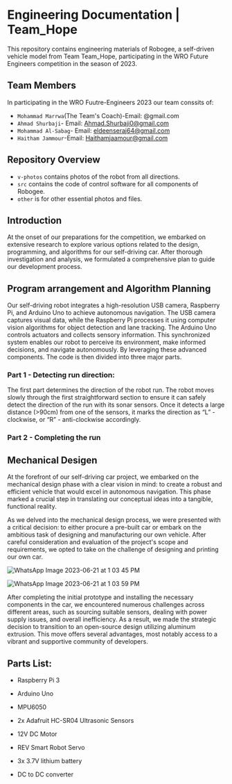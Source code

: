 Engineering Documentation | Team_Hope
====

This repository contains engineering materials of Robogee, a self-driven vehicle model from Team Team_Hope, participating in the WRO Future Engineers competition in the season of 2023.


## Team Members
In participating in the WRO Fuutre-Engineers 2023 our team conssits of:

* `Mohammad Marrwa`(The Team's Coach)-Email:       @gmail.com
* `Ahmad Shurbaji`- Email: Ahmad.Shurbaji0@gmail.com 
* `Mohammad Al-Sabag`- Email: eldeenseraj64@gmail.com 
* `Haitham Jammour`-Email: Haithamjaamour@gmail.com





## Repository Overview

* `v-photos` contains photos of the robot from all directions.
* `src` contains the code of control software for all components of Robogee.
* `other` is for other essential photos and files.

## Introduction

At the onset of our preparations for the competition, we embarked on extensive research to explore various options related to the design, programming, and algorithms for our self-driving car. After thorough investigation and analysis, we formulated a comprehensive plan to guide our development process. 


## Program arrangement and Algorithm Planning

Our self-driving robot integrates a high-resolution USB camera, Raspberry Pi, and Arduino Uno to achieve autonomous navigation. The USB camera captures visual data, while the Raspberry Pi processes it using computer vision algorithms for object detection and lane tracking. The Arduino Uno controls actuators and collects sensory information. This synchronized system enables our robot to perceive its environment, make informed decisions, and navigate autonomously. By leveraging these advanced components. The code is then divided into three major parts.



### Part 1 - Detecting run direction:
The first part determines the direction of the robot run. The robot moves slowly through the first straightforward section to ensure it can safely detect the direction of the run with its sonar sensors. Once it detects a large distance (>90cm) from one of the sensors, it marks the direction as “L” - clockwise, or “R” - anti-clockwise accordingly.



### Part 2 - Completing the run 






## Mechanical Desigen

At the forefront of our self-driving car project, we embarked on the mechanical design phase with a clear vision in mind: to create a robust and efficient vehicle that would excel in autonomous navigation. This phase marked a crucial step in translating our conceptual ideas into a tangible, functional reality.

As we delved into the mechanical design process, we were presented with a critical decision: to either procure a pre-built car or embark on the ambitious task of designing and manufacturing our own vehicle. After careful consideration and evaluation of the project's scope and requirements, we opted to take on the challenge of designing and printing our own car.

![WhatsApp Image 2023-06-21 at 1 03 45 PM](https://github.com/h0z1a1/Team_Hope_WRO/assets/137758764/045fa6f5-a6ef-46c7-9409-29dc318c0823)


![WhatsApp Image 2023-06-21 at 1 03 59 PM](https://github.com/h0z1a1/Team_Hope_WRO/assets/137758764/bd36fbb6-7573-40d0-9f19-0deb82af83c4)

After completing the initial prototype and installing the necessary components in the car, we encountered numerous challenges across different areas, such as sourcing suitable sensors, dealing with power supply issues, and overall inefficiency. As a result, we made the strategic decision to transition to an open-source design utilizing aluminum extrusion.
This move offers several advantages, most notably access to a vibrant and supportive community of developers.

## Parts List:


* Raspberry Pi 3

* Arduino Uno

* MPU6050

* 2x Adafruit HC-SR04 Ultrasonic Sensors

* 12V DC Motor

*  REV Smart Robot Servo

* 3x 3.7V lithium battery

* DC to DC converter


